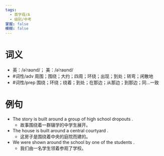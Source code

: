 ```yaml
---
tags:
  - 首字母/A
  - 级别/中考
掌握: false
模糊: false
---
```

# 词义
- 英：/əˈraʊnd/； 美：/əˈraʊnd/
- #词性/adv  周围；围绕；大约；四周；环绕；出现；到处；转弯；闲散地
- #词性/prep  围绕；环绕；绕着；到处；在那边；从那边；到那边；同…一致
# 例句
- The story is built around a group of high school dropouts .
	- 故事围绕着一群辍学的中学生展开。
- The house is built around a central courtyard .
	- 这房子是围绕着中央的庭院而建的。
- We were shown around the school by one of the students .
	- 我们由一名学生领着参观了学校。
